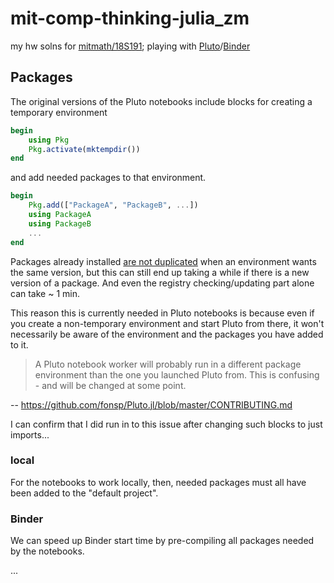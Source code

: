 # mit-comp-thinking-julia_zm
my hw solns for [mitmath/18S191](https://github.com/mitmath/18S191); playing with [Pluto](https://github.com/fonsp/Pluto.jl)/[Binder](https://mybinder.org/)


## Packages

The original versions of the Pluto notebooks include blocks for creating a temporary environment
```julia
begin
	using Pkg
	Pkg.activate(mktempdir())
end
```
and add needed packages to that environment.
```julia
begin
    Pkg.add(["PackageA", "PackageB", ...])
    using PackageA
    using PackageB
    ...
end
```

Packages already installed [are not duplicated](https://julialang.github.io/Pkg.jl/v1/environments/#**4.**-Working-with-Environments-1) when an environment wants the same version, but this can still end up taking a while if there is a new version of a package. And even the registry checking/updating part alone can take ~ 1 min.

This reason this is currently needed in Pluto notebooks is because even if you create a non-temporary environment and start Pluto from there, it won't necessarily be aware of the environment and the packages you have added to it.

> A Pluto notebook worker will probably run in a different package environment than the one you launched Pluto from. This is confusing - and will be changed at some point.

-- https://github.com/fonsp/Pluto.jl/blob/master/CONTRIBUTING.md

I can confirm that I did run in to this issue after changing such blocks to just imports...


### local

For the notebooks to work locally, then, needed packages must all have been added to the "default project".

### Binder

We can speed up Binder start time by pre-compiling all packages needed by the notebooks.

...


